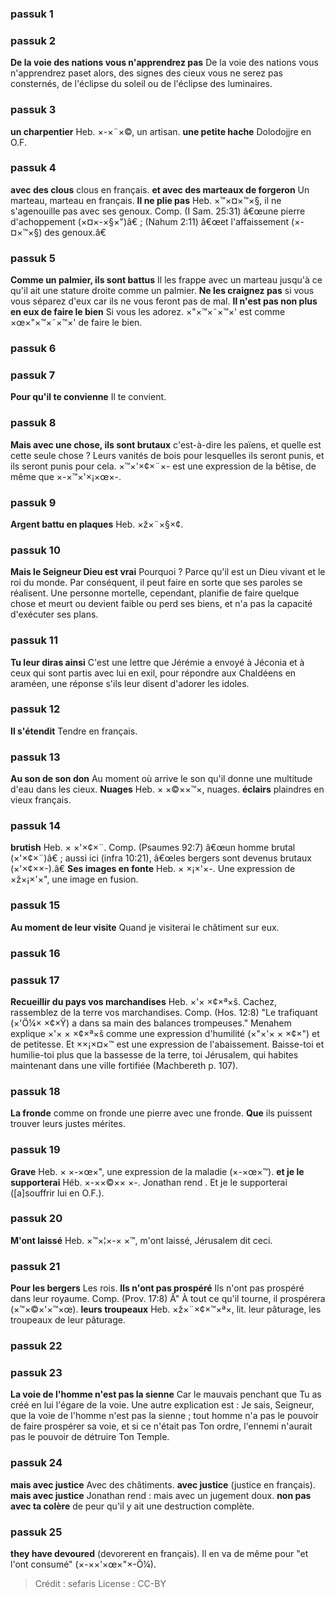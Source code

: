 
### passuk 1

### passuk 2
<b>De la voie des nations vous n'apprendrez pas</b> De la voie des nations vous n'apprendrez paset alors, des signes des cieux vous ne serez pas consternés, de l'éclipse du soleil ou de l'éclipse des luminaires.

### passuk 3
<b>un charpentier</b> Heb. ×-×¨×©, un artisan.
<b>une petite hache</b> Dolodojjre en O.F.

### passuk 4
<b>avec des clous</b> clous en français.
<b>et avec des marteaux de forgeron</b> Un marteau, marteau en français.
<b>Il ne plie pas</b> Heb. ×™×¤×™×§, il ne s'agenouille pas avec ses genoux. Comp. (I Sam. 25:31) â€œune pierre d'achoppement (×¤×-×§×")â€ ; (Nahum 2:11) â€œet l'affaissement (×-¤×™×§) des genoux.â€

### passuk 5
<b>Comme un palmier, ils sont battus</b> Il les frappe avec un marteau jusqu'à ce qu'il ait une stature droite comme un palmier.
<b>Ne les craignez pas</b> si vous vous séparez d'eux car ils ne vous feront pas de mal.
<b>Il n'est pas non plus en eux de faire le bien</b> Si vous les adorez. ×"×™×˜×™×' est comme ×œ×"×™×˜×™×' de faire le bien.

### passuk 6

### passuk 7
<b>Pour qu'il te convienne</b> Il te convient.

### passuk 8
<b>Mais avec une chose, ils sont brutaux</b> c'est-à-dire les païens, et quelle est cette seule chose ? Leurs vanités de bois pour lesquelles ils seront punis, et ils seront punis pour cela. ×™×'×¢×¨×- est une expression de la bêtise, de même que ×-×™×'×¡×œ×-.

### passuk 9
<b>Argent battu en plaques</b> Heb. ×ž×¨×§×¢.

### passuk 10
<b>Mais le Seigneur Dieu est vrai</b> Pourquoi ? Parce qu'il est un Dieu vivant et le roi du monde. Par conséquent, il peut faire en sorte que ses paroles se réalisent. Une personne mortelle, cependant, planifie de faire quelque chose et meurt ou devient faible ou perd ses biens, et n'a pas la capacité d'exécuter ses plans.

### passuk 11
<b>Tu leur diras ainsi</b> C'est une lettre que Jérémie a envoyé à Jéconia et à ceux qui sont partis avec lui en exil, pour répondre aux Chaldéens en araméen, une réponse s'ils leur disent d'adorer les idoles.

### passuk 12
<b>Il s'étendit</b> Tendre en français.

### passuk 13
<b>Au son de son don</b> Au moment où arrive le son qu'il donne une multitude d'eau dans les cieux.
<b>Nuages</b> Heb. × ×©××™×, nuages.
<b>éclairs</b> plaindres en vieux français.

### passuk 14
<b>brutish</b> Heb. × ×'×¢×¨. Comp. (Psaumes 92:7) â€œun homme brutal (×'×¢×¨)â€ ; aussi ici (infra 10:21), â€œles bergers sont devenus brutaux (×'×¢××-).â€
<b>Ses images en fonte</b> Heb. × ×¡×'×-. Une expression de ×ž×¡×'×", une image en fusion.

### passuk 15
<b>Au moment de leur visite</b> Quand je visiterai le châtiment sur eux.

### passuk 16

### passuk 17
<b>Recueillir du pays vos marchandises</b> Heb. ×'× ×¢×ª×š. Cachez, rassemblez de la terre vos marchandises. Comp. (Hos. 12:8) "Le trafiquant (×'Ö¼× ×¢×Ÿ) a dans sa main des balances trompeuses." Menahem explique ×'× × ×¢×ª×š comme une expression d'humilité (×"×'× × ×¢×") et de petitesse. Et ××¡×¤×™ est une expression de l'abaissement. Baisse-toi et humilie-toi plus que la bassesse de la terre, toi Jérusalem, qui habites maintenant dans une ville fortifiée (Machbereth p. 107).

### passuk 18
<b>La fronde</b> comme on fronde une pierre avec une fronde.
<b>Que</b> ils puissent trouver leurs justes mérites.

### passuk 19
<b>Grave</b> Heb. × ×-×œ×", une expression de la maladie (×-×œ×™).
<b>et je le supporterai</b> Héb. ×-××©×× ×-. Jonathan rend . Et je le supporterai ([a]souffrir lui en O.F.).

### passuk 20
<b>M'ont laissé</b> Heb. ×™×¦×-× ×™, m'ont laissé, Jérusalem dit ceci.

### passuk 21
<b>Pour les bergers</b> Les rois.
<b>Ils n'ont pas prospéré</b> Ils n'ont pas prospéré dans leur royaume. Comp. (Prov. 17:8) Â" À tout ce qu'il tourne, il prospérera (×™×©×'×™×œ).
<b>leurs troupeaux</b> Heb. ×ž×¨×¢×™×ª×, lit. leur pâturage, les troupeaux de leur pâturage.

### passuk 22

### passuk 23
<b>La voie de l'homme n'est pas la sienne</b> Car le mauvais penchant que Tu as créé en lui l'égare de la voie. Une autre explication est : Je sais, Seigneur, que la voie de l'homme n'est pas la sienne ; tout homme n'a pas le pouvoir de faire prospérer sa voie, et si ce n'était pas Ton ordre, l'ennemi n'aurait pas le pouvoir de détruire Ton Temple.

### passuk 24
<b>mais avec justice</b> Avec des châtiments.
<b>avec justice</b> (justice en français).
<b>mais avec justice</b> Jonathan rend : mais avec un jugement doux.
<b>non pas avec ta colère</b> de peur qu'il y ait une destruction complète.

### passuk 25
<b>they have devoured</b> (devorerent en français). Il en va de même pour "et l'ont consumé" (×-××'×œ×"×-Ö¼).

>Crédit : sefaris
>License : CC-BY